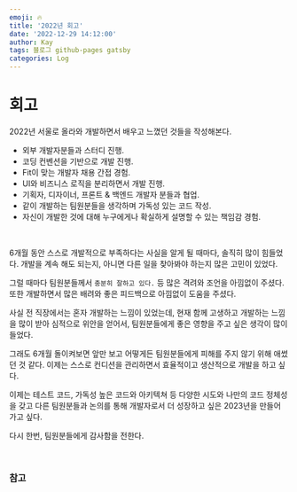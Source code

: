 ```yaml
---
emoji: 🔥
title: '2022년 회고'
date: '2022-12-29 14:12:00'
author: Kay
tags: 블로그 github-pages gatsby
categories: Log
---
```


# 회고
2022년 서울로 올라와 개발하면서 배우고 느꼈던 것들을 작성해본다.

- 외부 개발자분들과 스터디 진행.
- 코딩 컨벤션을 기반으로 개발 진행.
- Fit이 맞는 개발자 채용 간접 경험.
- UI와 비즈니스 로직을 분리하면서 개발 진행.
- 기획자, 디자이너, 프론트 & 백엔드 개발자 분들과 협업.
- 같이 개발하는 팀원분들을 생각하며 가독성 있는 코드 작성.
- 자신이 개발한 것에 대해 누구에게나 확실하게 설명할 수 있는 책임감 경험.

<br/>

6개월 동안 스스로 개발적으로 부족하다는 사실을 알게 될 때마다, 솔직히 많이 힘들었다. 개발을 계속 해도 되는지, 아니면 다른 일을 찾아봐야 하는지 많은 고민이 있었다.

그럴 때마다 팀원분들께서 `충분히 잘하고 있다.` 등 많은 격려와 조언을 아낌없이 주셨다. 또한 개발하면서 많은 배려와 좋은 피드백으로 아낌없이 도움을 주셨다.

사실 전 직장에서는 혼자 개발하는 느낌이 있었는데, 현재 함께 고생하고 개발하는 느낌을 많이 받아 심적으로 위안을 얻어서, 팀원분들에게 좋은 영향을 주고 싶은 생각이 많이 들었다.

그래도 6개월 돌이켜보면 앞만 보고 어떻게든 팀원분들에게 피해를 주지 않기 위해 애썼던 것 같다. 이제는 스스로 컨디션을 관리하면서 효율적이고 생산적으로 개발을 하고 싶다.

이제는 테스트 코드, 가독성 높은 코드와 아키텍쳐 등 다양한 시도와 나만의 코드 정체성을 갖고 다른 팀원분들과 논의를 통해 개발자로서 더 성장하고 싶은 2023년을 만들어 가고 싶다.

다시 한번, 팀원분들에게 감사함을 전한다.

<br>

### 참고

```toc
```